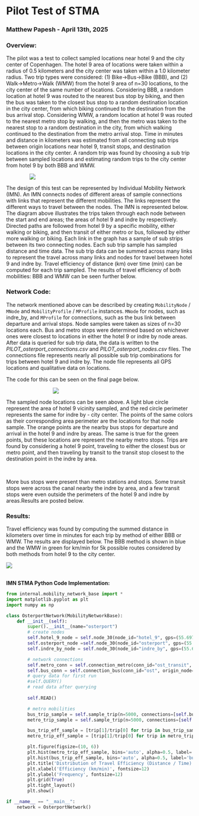 # Pilot Test of STMA
### Matthew Papesh - April 13th, 2025

### **Overview**:
The pilot was a test to collect sampled locations near hotel 9 and the city center of Copenhagen. The hotel 9 area of locations were taken within a radius of 0.5 kilometers and the city center was taken within a 1.0 kilometer radius. Two trip types were considered: (1) Bike->Bus->Bike (BBB), and (2) Walk->Metro->Walk (WMW) from the hotel 9 area of n=30 locations, to the city center of the same number of locations. Considering BBB, a random location at hotel 9 was routed to the nearest bus stop by biking, and then the bus was taken to the closest bus stop to a random destination location in the city center, from which biking continued to the destination from the bus arrival stop. Considering WMW, a random location at hotel 9 was routed to the nearest metro stop by walking, and then the metro was taken to the nearest stop to a random destination in the city, from which walking continued to the destination from the metro arrival stop. Time in minutes and distance in kilometers was estimated from all connecting sub trips between origin locations near hotel 9, transit stops, and destination locations in the city center. A random trip was found by choosing a sub trip between sampled locations and estimating random trips to the city center from hotel 9 by both BBB and WMW. 

<div style="width:75%; margin-left:auto; margin-right:auto;">
    <img src="./../images/pilot_diagram.png">
</div>

The design of this test can be represented by Individual Mobility Network (IMN). An IMN connects nodes of different areas of sample connections with links that represent the different mobilities. The links represent the different ways to travel between the nodes. The IMN is represented below. The diagram above illustrates the trips taken through each node between the start and end areas; the areas of hotel 9 and indre by respectively. Directed paths are followed from hotel 9 by a specific mobility, either walking or biking, and then transit of either metro or bus, followed by either more walking or biking. Each link in the graph has a sample of sub strips between its two connecting nodes. Each sub trip sample has sampled distance and time data. The sub trip data can be summed across many links to represent the travel across many links and nodes for travel between hotel 9 and indre by. Travel efficiency of distance (km) over time (min) can be computed for each trip sampled. The results of travel efficiency of both mobilities: BBB and WMW can be seen further below.

### **Network Code**: 
The network mentioned above can be described by creating `MobilityNode` / `MNode` and `MobilityProfile` / `MProfile` instances. `MNode` for nodes, such as indre_by, and `MProfile` for connections, such as the bus link between departure and arrival stops. Node samples were taken as sizes of n=30 locations each. Bus and metro stops were determined based on whichever ones were closest to locations in either the hotel 9 or indre by node areas. After data is queried for sub trip data, the data is written to the *PILOT_osterport_connections.csv* and *PILOT_osterport_nodes.csv* files. The connections file represents nearly all possible sub trip combinations for trips between hotel 9 and indre by. The node file represents all GPS locations and qualitative data on locations. 

The code for this can be seen on the final page below. 
<div style="width:50%; margin-left:auto; margin-right:auto;">
    <img src="./../images/pilot_map.png">
</div>

The sampled node locations can be seen above. A light blue circle represent the area of hotel 9 vicinity sampled, and the red circle perimeter represents the same for indre by - city center. The points of the same colors as their corresponding area perimeter are the locations for that node sample. The orange points are the nearby bus stops for departure and arrival in the hotel 9 and indre by areas. The same is true for the green points, but these locations are represent the nearby metro stops. Trips are found by considering a hotel 9 point, traveling to either the closest bus or metro point, and then traveling by transit to the transit stop closest to the destination point in the indre by area. 
<div style="page-break-after: always; visibility: hidden"> 
\pagebreak 
</div>

More bus stops were present than metro stations and stops. Some transit stops were across the canal nearby the indre by area, and a few transit stops were even outside the perimeters of the hotel 9 and indre by areas.Results are posted below.   

### **Results**: 
Travel efficiency was found by computing the summed distance in kilometers over time in minutes for each trip by method of either BBB or WMW. The results are displayed below. The BBB method is shown in blue and the WMW in green for km/min for 5k possible routes considered by both methods from hotel 9 to the city center. 
<div style="width:auto; left-margin:auto; right-margin:auto;">
    <img src="./../images/pilot_test.png">
</div>
<div style="page-break-after: always; visibility: hidden"> 
\pagebreak 
</div>

**IMN STMA Python Code Implementation:**
```py
from internal.mobility_network_base import *
import matplotlib.pyplot as plt
import numpy as np

class OsterportNetwork(MobilityNetworkBase):
    def __init__(self):
        super().__init__(name="osterport")
        # create nodes 
        self.hotel_9_node = self.node_30(node_id="hotel_9", gps=(55.69719963723292, 12.584430781731745), radius=0.5)
        self.osterport_node =self.node_30(node_id="osterport", gps=(55.69403577472335, 12.586553673755699), radius=1.0)
        self.indre_by_node = self.node_30(node_id="indre_by", gps=(55.68154580802538, 12.584904309902273), radius=1.0)

        # network connections  
        self.metro_conn = self.connection_metro(conn_id="ost_transit", origin_node=self.hotel_9_node, origin_mobility=self.connection_walk(), dest_node=self.indre_by_node, dest_mobility=self.connection_walk(), metro_line=metros.all.value)
        self.bus_conn = self.connection_bus(conn_id="ost", origin_node=self.hotel_9_node, origin_mobility=self.connection_bike(), dest_node=self.indre_by_node, dest_mobility=self.connection_bike(), bus_line=buses.all.value)
        # query data for first run
        #self.QUERY()
        # read data after querying 
        
        self.READ()

        # metro mobilities 
        bus_trip_sample = self.sample_trip(n=5000, connections=[self.bus_conn[0], self.bus_conn[1], self.bus_conn[2]])
        metro_trip_sample = self.sample_trip(n=5000, connections=[self.metro_conn[0], self.metro_conn[1], self.metro_conn[2]])

        bus_trip_eff_sample = [trip[1]/trip[0] for trip in bus_trip_sample]
        metro_trip_eff_sample = [trip[1]/trip[0] for trip in metro_trip_sample]

        plt.figure(figsize=(10, 6))
        plt.hist(metro_trip_eff_sample, bins='auto', alpha=0.5, label='metro', color='green', edgecolor='black')
        plt.hist(bus_trip_eff_sample, bins='auto', alpha=0.5, label='bus', color='skyblue', edgecolor='black')
        plt.title('Distribution of Travel Efficiency (Distance / Time)', fontsize=14)
        plt.xlabel('Efficiency (km/min)', fontsize=12)
        plt.ylabel('Frequency', fontsize=12)
        plt.grid(True)
        plt.tight_layout()
        plt.show()

if __name__ == "__main__":
    network = OsterportNetwork()
```
